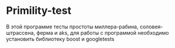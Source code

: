 # Primility-test
В этой программе тесты простоты миллера-рабина, соловея-штрассена, ферма и aks, для работы с программой необходимо установить библиотеку boost и googletests

